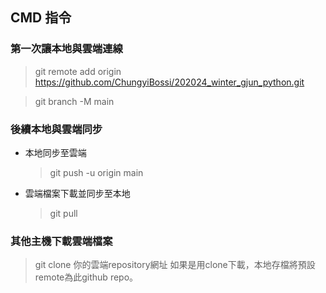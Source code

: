 ## CMD 指令
### 第一次讓本地與雲端連線
> git remote add origin https://github.com/ChungyiBossi/202024_winter_gjun_python.git

> git branch -M main

### 後續本地與雲端同步
* 本地同步至雲端
    > git push -u origin main
* 雲端檔案下載並同步至本地
    > git pull

### 其他主機下載雲端檔案
> git clone 你的雲端repository網址
如果是用clone下載，本地存檔將預設remote為此github repo。